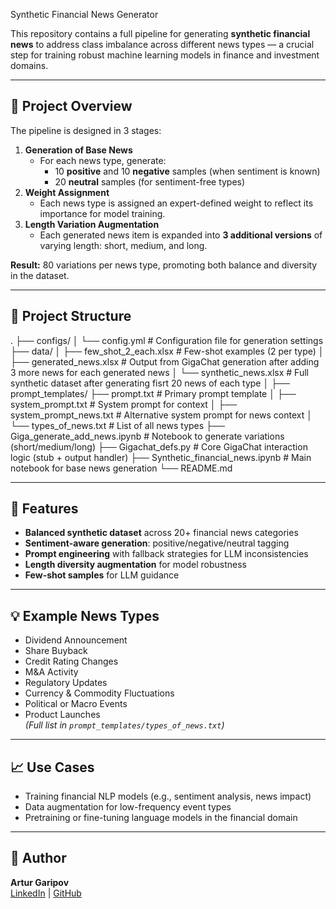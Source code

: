 Synthetic Financial News Generator

This repository contains a full pipeline for generating **synthetic financial news** to address class imbalance across different news types — a crucial step for training robust machine learning models in finance and investment domains.

---

## 📌 Project Overview

The pipeline is designed in 3 stages:
1. **Generation of Base News**  
   - For each news type, generate:
     - 10 **positive** and 10 **negative** samples (when sentiment is known)
     - 20 **neutral** samples (for sentiment-free types)
2. **Weight Assignment**  
   - Each news type is assigned an expert-defined weight to reflect its importance for model training.
3. **Length Variation Augmentation**  
   - Each generated news item is expanded into **3 additional versions** of varying length: short, medium, and long.

**Result:** 80 variations per news type, promoting both balance and diversity in the dataset.

---

## 📁 Project Structure
. 
├── configs/ 
│ └── config.yml                        # Configuration file for generation settings 
├── data/ 
│ ├── few_shot_2_each.xlsx              # Few-shot examples (2 per type) 
│ ├── generated_news.xlsx               # Output from GigaChat generation after adding 3 more news for each generated news
│ └── synthetic_news.xlsx               # Full synthetic dataset after generating fisrt 20 news of each type
│ ├── prompt_templates/ 
├── prompt.txt                          # Primary prompt template 
│ ├── system_prompt.txt                 # System prompt for context 
│ ├── system_prompt_news.txt            # Alternative system prompt for news context 
│ └── types_of_news.txt                 # List of all news types 
├── Giga_generate_add_news.ipynb        # Notebook to generate variations (short/medium/long) 
├── Gigachat_defs.py                    # Core GigaChat interaction logic (stub + output handler) 
├── Synthetic_financial_news.ipynb      # Main notebook for base news generation 
└── README.md 

---

## 🚀 Features

- **Balanced synthetic dataset** across 20+ financial news categories  
- **Sentiment-aware generation**: positive/negative/neutral tagging  
- **Prompt engineering** with fallback strategies for LLM inconsistencies  
- **Length diversity augmentation** for model robustness  
- **Few-shot samples** for LLM guidance  

---

## 💡 Example News Types

- Dividend Announcement  
- Share Buyback  
- Credit Rating Changes  
- M&A Activity  
- Regulatory Updates  
- Currency & Commodity Fluctuations  
- Political or Macro Events  
- Product Launches  
*(Full list in `prompt_templates/types_of_news.txt`)*

---

## 📈 Use Cases

- Training financial NLP models (e.g., sentiment analysis, news impact)
- Data augmentation for low-frequency event types
- Pretraining or fine-tuning language models in the financial domain

---

## 📝 Author

**Artur Garipov**  
[LinkedIn](www.linkedin.com/in/artur-garipov-36037a319) | [GitHub]([https://github.com](https://github.com/Artur-Gar))
